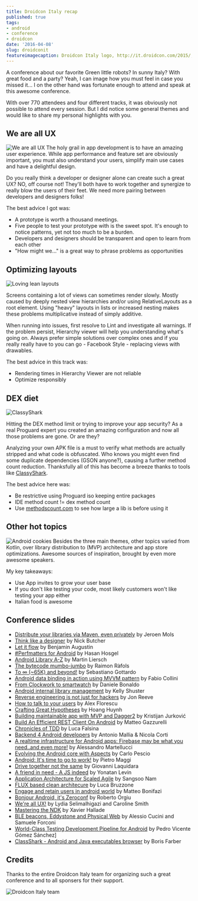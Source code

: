 ```yaml
---
title: Droidcon Italy recap
published: true
tags:
- android
- conference
- droidcon
date: '2016-04-08'
slug: droidconit
featureimagecaption: Droidcon Italy logo, http://it.droidcon.com/2015/, modified background
---
```


A conference about our favorite Green little robots? In sunny Italy? With great food and a party? Yeah, I can image how you must feel in case you missed it... I on the other hand was fortunate enough to attend and speak at this awesome conference.

With over 770 attendees and four different tracks, it was obviously not possible to attend every session. But I did notice some general themes and would like to share my personal highlights with you.


## We are all UX
![We are all UX](./wereallux.jpg)
The holy grail in app development is to have an amazing user experience. While app performance and feature set are obviously important, you must also understand your users, simplify main use cases and have a delightful design.

Do you really think a developer or designer alone can create such a great UX? NO, off course not! They'll both have to work together and synergize to really blow the users of their feet. We need more pairing between developers and designers folks!

The best advice I got was:

- A prototype is worth a thousand meetings.
- Five people to test your prototype with is the sweet spot. It's enough to notice patterns, yet not too much to be a burden.
- Developers and designers should be transparent and open to learn from each other
- "How might we..." is a great way to phrase problems as opportunities


## Optimizing layouts
![Loving lean layouts](leanlayouts.jpg)

Screens containing a lot of views can sometimes render slowly. Mostly caused by deeply nested view hierarchies and/or using RelativeLayouts as a root element. Using "heavy" layouts in lists or increased nesting makes these problems multiplicative instead of simply additive.

When running into issues, first resolve to Lint and investigate all warnings. If the problem persist, Hierarchy viewer will help you understanding what's going on. Always prefer simple solutions over complex ones and if you really really have to you can go - Facebook Style - replacing views with drawables.

The best advice in this track was:

- Rendering times in Hierarchy Viewer are not reliable
- Optimize responsibly


## DEX diet
![ClassyShark](classyshark.png)

Hitting the DEX method limit or trying to improve your app security? As a real Proguard expert you created an amazing configuration and now all those problems are gone. Or are they?

Analyzing your own APK file is a must to verify what methods are actually stripped and what code is obfuscated. Who knows you might even find some duplicate dependencies (GSON anyone?), causing a further method count reduction. Thanksfully all of this has become a breeze thanks to tools like [ClassyShark](http://www.classyshark.com/).

The best advice here was:

- Be restrictive using Proguard iso keeping entire packages
- IDE method count != dex method count
- Use [methodscount.com](http://www.methodscount.com/) to see how large a lib is before using it


## Other hot topics
![Android cookies](./android_cookie.jpg)
Besides the three main themes, other topics varied from Kotlin, over library distribution to (MVP) architecture and app store optimizations. Awesome sources of inspiration, brought by even more awesome speakers.

My key takeaways:

- Use App invites to grow your user base
- If you don't like testing your code, most likely customers won't like testing your app either
- Italian food is awesome


## Conference slides

- [Distribute your libraries via Maven, even privately](https://speakerdeck.com/jeroenmols/distribute-your-libraries-via-maven-even-privately) by Jeroen Mols
- [Think like a designer](https://photos.google.com/share/AF1QipMB_VOceGeOuQZ0UhBf0dKrGhgu92k8-qpXu0X5WtWUvoSqFJKRsoPzESyuhNEDRw?key=VVctWHBsVG4zZVlsRlBjVGRBWkIzT295Vk9qcWlB) by Nick Butcher
- [Let it flow](https://speakerdeck.com/dorvaryn/let-it-flow) by Benjamin Augustin
- [#Perfmatters for Android](https://speakerdeck.com/alosdev/perfmatters-for-android-droidcon-turin-2016) by Hasan Hosgel
- [Android Library A-Z](https://docs.google.com/presentation/d/1f05lCKSnCuzn9nJUMHN0nZ_buIVtsVnB_lrT4FR3wXo/edit#slide=id.p) by Martin Liersch
- [The bytecode mumbo-jumbo](http://blog.rafols.org/wp-content/uploads/2016_04_droidcon_it.pdf) by Raimon Ràfols
- [To ∞ (~65K) and beyond!](https://speakerdeck.com/dextor/to-65k-and-beyond) by Sebastiano Gottardo
- [Android data binding in action using MVVM pattern](http://www.slideshare.net/fabio_collini/data-binding-in-action-using-mvvm-pattern) by Fabio Collini
- [From Clockwork to smartwatch](https://speakerdeck.com/danybony/from-clockwork-to-smartwatch) by Daniele Bonaldo
- [Android internal library management](http://www.slideshare.net/KellyShuster/internal-android-library-management-droidcon-sf-2016) by Kelly Shuster
- [Reverse engineering is not just for hackers](https://speakerdeck.com/jonreeve/reverse-engineering-is-not-just-for-hackers) by Jon Reeve
- [How to talk to your users](https://speakerdeck.com/anothem/how-to-talk-to-your-users) by Alex Florescu
- [Crafting Great Hypotheses](http://www.slideshare.net/Aetheros/crafting-great-hypotheses-droidcon-2016) by Hoang Huynh
- [Building maintainable app with MVP and Dagger2](http://www.slideshare.net/KristijanJurkovi/building-maintainable-app) by Kristijan Jurković
- [Build An Efficient REST Client On Android](http://www.slideshare.net/duckma/build-an-efficient-rest-client-on-android-droidcon-it-2016-matteo-gazzurelli?ref=http://blog.duckma.com/2016/04/build-efficient-rest-client-on-android.html) by Matteo Gazzurelli
- [Chronicles of TDD](https://docs.google.com/presentation/d/1DK_kOp--XXdV_BYOYWw-wWPvJ1B_i4NIclDqWQqBSw8/edit#slide=id.p) by Luca Falsina
- [Backend 4 Android developers](https://backend4android.github.io/#/) by
Antonio Mallia & Nicola Corti
- [A realtime infrastructure for Android apps: Firebase may be what you need..and even more!](http://www.slideshare.net/AlessandroMartellucc/a-realtime-infrastructure-for-android-apps-firebase-may-be-what-you-needand-even-more) by
Alessandro Martellucci
- [Evolving the Android core with Aspects](http://www.slideshare.net/CarloPescio/evolving-the-android-core-with-aspects) by Carlo Pescio
- [Android: It's time to go to work!](https://speakerdeck.com/nibble/android-its-time-to-go-to-work) by Pietro Maggi
- [Drive together not the same](https://speakerdeck.com/joaobiriba/drive-together-not-the-same) by Giovanni Laquidara
- [A friend in need - A JS indeed](http://www.slideshare.net/yoni1984/a-friend-in-need-a-js-indeed) by Yonatan Levin
- [Application Architecture for Scaled Agile](https://speakerdeck.com/sangsoonam/application-architecture-for-scaled-agile-droidconit-2016) by Sangsoo Nam
- [FLUX based clean architecure](https://speakerdeck.com/unsign3d/flux-based-clean-architecure) by Luca Bruzzone
- [Engage and retain users in android world](http://www.slideshare.net/MatteoBonifazi/engage-and-retain-users-in-the-android-world-droidcon-italy-2016?from_m_app=android) by Matteo Bonifazi
- [Bonjour Android, it's Zeroconf](https://speakerdeck.com/tiwiz/bonjour-android-its-zeroconf) by Roberto Orgiu
- [We're all UX!](https://speakerdeck.com/lyslydia/were-all-ux) by Lydia Selimalhigazi and Caroline Smith
- [Mastering the NDK](http://www.slideshare.net/ph0b/mastering-the-ndk-with-android-studio-and-the-gradleexperimental-plugin) by Xavier Hallade
- [BLE beacons, Eddystone and Physical Web](https://www.blueupbeacons.com/docs/WorkshopBeacons.pdf) by Alessio Cucini and Samuele Forconi
- [World-Class Testing Development Pipeline for Android](http://www.slideshare.net/PedroVicenteGmezSnch/worldclass-testing-development-pipeline-for-android) by Pedro Vicente Gómez Sánchez]
- [ClassShark - Android and Java executables browser](http://www.slideshare.net/seamaster29/classshark-android-and-java-executables-browser) by Boris Farber


## Credits
Thanks to the entire Droidcon Italy team for organizing such a great conference and to all sponsers for their support.

![Droidcon Italy team](droidconit_team.jpg)
